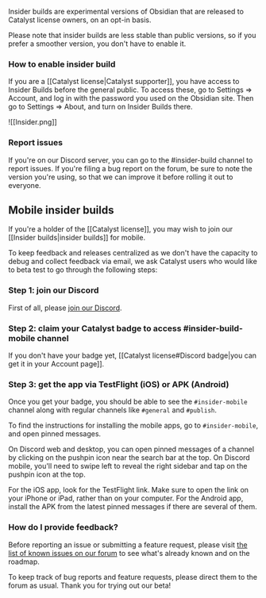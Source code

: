 Insider builds are experimental versions of Obsidian that are released to Catalyst license owners, on an opt-in basis.

Please note that insider builds are less stable than public versions, so if you prefer a smoother version, you don't have to enable it.

### How to enable insider build

If you are a [[Catalyst license|Catalyst supporter]], you have access to Insider Builds before the general public. To access these, go to Settings => Account, and log in with the password you used on the Obsidian site. Then go to Settings => About, and turn on Insider Builds there.

![[Insider.png]]

### Report issues

If you're on our Discord server, you can go to the #insider-build channel to report issues. If you're filing a bug report on the forum, be sure to note the version you're using, so that we can improve it before rolling it out to everyone.

## Mobile insider builds

If you're a holder of the [[Catalyst license]], you may wish to join our [[Insider builds|insider builds]] for mobile.

To keep feedback and releases centralized as we don't have the capacity to debug and collect feedback via email, we ask Catalyst users who would like to beta test to go through the following steps:

### Step 1: join our Discord

First of all, please [join our Discord](https://discord.gg/veuWUTm).  

### Step 2: claim your Catalyst badge to access \#insider-build-mobile channel

If you don't have your badge yet, [[Catalyst license#Discord badge|you can get it in your Account page]].

### Step 3: get the app via TestFlight (iOS) or APK (Android)

Once you get your badge, you should be able to see the `#insider-mobile` channel along with regular channels like `#general` and `#publish`.

To find the instructions for installing the mobile apps, go to `#insider-mobile`, and open pinned messages.

On Discord web and desktop, you can open pinned messages of a channel by clicking on the pushpin icon near the search bar at the top. On Discord mobile, you'll need to swipe left to reveal the right sidebar and tap on the pushpin icon at the top.

For the iOS app, look for the TestFlight link. Make sure to open the link on your iPhone or iPad, rather than on your computer. For the Android app, install the APK from the latest pinned messages if there are several of them.

### How do I provide feedback?

Before reporting an issue or submitting a feature request, please visit [the list of known issues on our forum](https://forum.obsidian.md/t/list-of-known-issues/14286) to see what's already known and on the roadmap.

To keep track of bug reports and feature requests, please direct them to the forum as usual. Thank you for trying out our beta!
